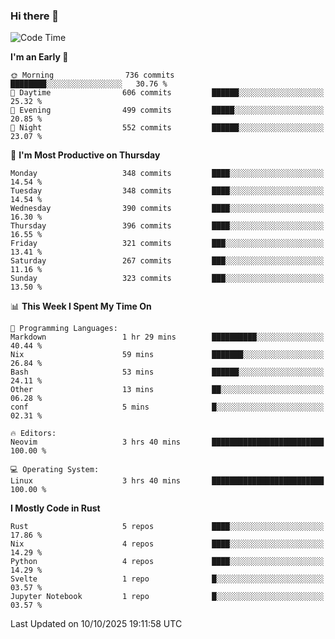 ### Hi there 👋
<!--START_SECTION:waka-->
![Code Time](http://img.shields.io/badge/Code%20Time-781%20hrs%2014%20mins-blue)

**I'm an Early 🐤** 

```text
🌞 Morning                736 commits         ████████░░░░░░░░░░░░░░░░░   30.76 % 
🌆 Daytime                606 commits         ██████░░░░░░░░░░░░░░░░░░░   25.32 % 
🌃 Evening                499 commits         █████░░░░░░░░░░░░░░░░░░░░   20.85 % 
🌙 Night                  552 commits         ██████░░░░░░░░░░░░░░░░░░░   23.07 % 
```
📅 **I'm Most Productive on Thursday** 

```text
Monday                   348 commits         ████░░░░░░░░░░░░░░░░░░░░░   14.54 % 
Tuesday                  348 commits         ████░░░░░░░░░░░░░░░░░░░░░   14.54 % 
Wednesday                390 commits         ████░░░░░░░░░░░░░░░░░░░░░   16.30 % 
Thursday                 396 commits         ████░░░░░░░░░░░░░░░░░░░░░   16.55 % 
Friday                   321 commits         ███░░░░░░░░░░░░░░░░░░░░░░   13.41 % 
Saturday                 267 commits         ███░░░░░░░░░░░░░░░░░░░░░░   11.16 % 
Sunday                   323 commits         ███░░░░░░░░░░░░░░░░░░░░░░   13.50 % 
```


📊 **This Week I Spent My Time On** 

```text
💬 Programming Languages: 
Markdown                 1 hr 29 mins        ██████████░░░░░░░░░░░░░░░   40.44 % 
Nix                      59 mins             ███████░░░░░░░░░░░░░░░░░░   26.84 % 
Bash                     53 mins             ██████░░░░░░░░░░░░░░░░░░░   24.11 % 
Other                    13 mins             ██░░░░░░░░░░░░░░░░░░░░░░░   06.28 % 
conf                     5 mins              █░░░░░░░░░░░░░░░░░░░░░░░░   02.31 % 

🔥 Editors: 
Neovim                   3 hrs 40 mins       █████████████████████████   100.00 % 

💻 Operating System: 
Linux                    3 hrs 40 mins       █████████████████████████   100.00 % 
```

**I Mostly Code in Rust** 

```text
Rust                     5 repos             ████░░░░░░░░░░░░░░░░░░░░░   17.86 % 
Nix                      4 repos             ████░░░░░░░░░░░░░░░░░░░░░   14.29 % 
Python                   4 repos             ████░░░░░░░░░░░░░░░░░░░░░   14.29 % 
Svelte                   1 repo              █░░░░░░░░░░░░░░░░░░░░░░░░   03.57 % 
Jupyter Notebook         1 repo              █░░░░░░░░░░░░░░░░░░░░░░░░   03.57 % 
```




 Last Updated on 10/10/2025 19:11:58 UTC
<!--END_SECTION:waka-->

<!--
**YoganshSharma/YoganshSharma** is a ✨ _special_ ✨ repository because its `README.md` (this file) appears on your GitHub profile.

Here are some ideas to get you started:

- 🔭 I’m currently working on ...
- 🌱 I’m currently learning ...
- 👯 I’m looking to collaborate on ...
- 🤔 I’m looking for help with ...
- 💬 Ask me about ...
- 📫 How to reach me: ...
- 😄 Pronouns: ...
- ⚡ Fun fact: ...
-->
